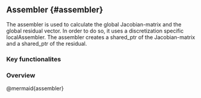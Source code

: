 ## Assembler {#assembler}
<!-- @page assembler Assembler -->

The assembler is used to calculate the global Jacobian-matrix and the global residual vector.
In order to do so, it uses a discretization specific localAssembler.
The assembler creates a shared_ptr of the Jacobian-matrix and a shared_ptr of the residual.

### Key functionalites

<!-- 1. assembleJacobianAndResidual() -->
<!--    1. Calls the assembleJacobianAndResidual() function of the @ref localAssembler for each element. -->

### Overview

@mermaid{assembler}
